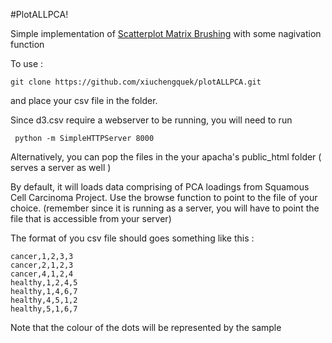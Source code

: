 #PlotALLPCA!

Simple implementation of [Scatterplot Matrix Brushing](http://bl.ocks.org/mbostock/4063663) with some nagivation function

To use : 
 
 `git clone https://github.com/xiuchengquek/plotALLPCA.git`
 
and place your csv file in the folder.

Since d3.csv require a webserver to be running, you will need to run 

```
 python -m SimpleHTTPServer 8000
```

Alternatively, you can pop the files in the your apacha's public_html folder ( serves a server as well )


By default, it will loads data comprising of PCA loadings from Squamous Cell Carcinoma Project. 
Use the browse function to point to the file of your choice. (remember since it is running as a server, you will have to point the file that is accessible from your server)


The format of you csv file should goes something like this :


```sample,PC1,PC2,PC3,PC4
cancer,1,2,3,3
cancer,2,1,2,3
cancer,4,1,2,4
healthy,1,2,4,5
healthy,1,4,6,7
healthy,4,5,1,2
healthy,5,1,6,7
```

Note that the colour of the dots will be represented by the sample

 


